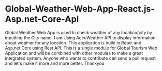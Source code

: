 # Global-Weather-Web-App-React.js-Asp.net-Core-ApI
Global Weather Web App is used to check weather of any location/city by inputting the City name. I am Using AccuWeather API to display information about weather for any location. This application is build in React and Asp.net Core using Rest API.
This is a single module for Global Tourism Web Application and will be combined with other modules to make a great integrated system.
Anyone who wants to contribute can send a pull request and let's make it more and more better. Thankyou
